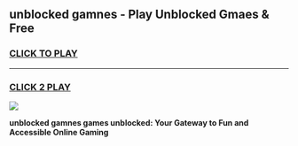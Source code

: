 
## unblocked gamnes - Play Unblocked Gmaes & Free
<h3>
<a href="https://news.freeplayer.one?title=unblocked_gamnes&ref=16F">CLICK TO PLAY</a></h3>
<hr>

<h3>
<a href="https://news.freeplayer.one?title=unblocked_gamnes&ref=16F">CLICK 2 PLAY</a>
  
</h3>

<a href="https://news.freeplayer.one?title=unblocked_gamnes&ref=16F/"><img src="https://clearcache.store/games.png"></a>


**unblocked gamnes games unblocked: Your Gateway to Fun and Accessible Online Gaming**
